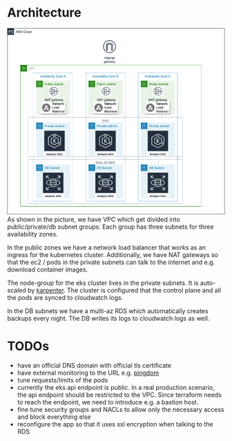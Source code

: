 # Architecture
![Architecture](docs/toptal-takehome-arch.png "Architecture")
As shown in the picture, we have VPC which get divided into public/private/db
subnet groups. Each group has three subnets for three availability zones.

In the public zones we have a network load balancer that works as an ingress
for the kubernetes cluster.  Additionally, we have NAT gateways so that the
ec2 / pods in the private subnets can talk to the internet and e.g. download
container images.

The node-group for the eks cluster lives in the private subnets. It is auto-scaled by [karpenter](https://karpenter.sh/).
The cluster is configured that the control plane and all the pods are synced to cloudwatch logs.

In the DB subnets we have a multi-az RDS which automatically creates backups every night.
The DB writes its logs to cloudwatch logs as well.


# TODOs
* have an official DNS domain with official tls certificate
* have external monitoring to the URL e.g. [pingdom](https://www.pingdom.com/)
* tune requests/limits of the pods
* currently the eks api endpoint is public. In a real production scenario, the
  api endpoint should be restricted to the VPC. Since terraform needs to reach
  the endpoint, we need to introduce e.g. a bastion host.
* fine tune security groups and NACLs to allow only the necessary access and
  block everything else
* reconfigure the app so that it uses ssl encryption when talking to the RDS
